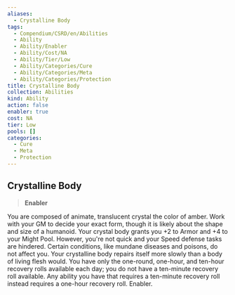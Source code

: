 ```yaml
---
aliases:
  - Crystalline Body
tags:
  - Compendium/CSRD/en/Abilities
  - Ability
  - Ability/Enabler
  - Ability/Cost/NA
  - Ability/Tier/Low
  - Ability/Categories/Cure
  - Ability/Categories/Meta
  - Ability/Categories/Protection
title: Crystalline Body
collection: Abilities
kind: Ability
action: false
enabler: true
cost: NA
tier: Low
pools: []
categories:
  - Cure
  - Meta
  - Protection
---
```

## Crystalline Body    
>**Enabler**  
    
You are composed of animate, translucent crystal the color of amber. Work with your GM to decide your exact form, though it is likely about the shape and size of a humanoid. Your crystal body grants you +2 to Armor and +4 to your Might Pool. However, you're not quick and your Speed defense tasks are hindered. Certain conditions, like mundane diseases and poisons, do not affect you. Your crystalline body repairs itself more slowly than a body of living flesh would. You have only the one-round, one-hour, and ten-hour recovery rolls available each day; you do not have a ten-minute recovery roll available. Any ability you have that requires a ten-minute recovery roll instead requires a one-hour recovery roll. Enabler.